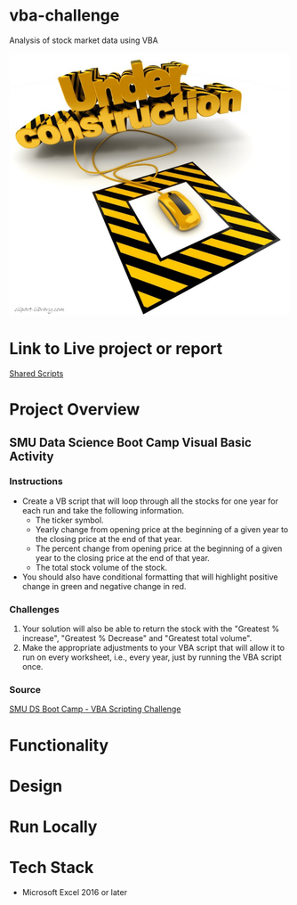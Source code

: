 # vba-challenge
Analysis of stock market data using VBA

![under construction](images/under-construction.png)

# Link to Live project or report
[Shared Scripts](https://drive.google.com/drive/folders/1GeyQUe3bgg3JqCSk42CmnGd7fGhKqGFI?usp=sharing)

# Project Overview
## SMU Data Science Boot Camp Visual Basic Activity

### Instructions
* Create a VB script that will loop through all the stocks for one year for each run and take the following information.
    - The ticker symbol.
    - Yearly change from opening price at the beginning of a given year to the closing price at the end of that year.
    - The percent change from opening price at the beginning of a given year to the closing price at the end of that year.
    - The total stock volume of the stock.
* You should also have conditional formatting that will highlight positive change in green and negative change in red.

### Challenges
1.	Your solution will also be able to return the stock with the "Greatest % increase", "Greatest % Decrease" and "Greatest total volume".
2.	Make the appropriate adjustments to your VBA script that will allow it to run on every worksheet, i.e., every year, just by running the VBA script once.

### Source
[SMU DS Boot Camp - VBA Scripting Challenge](https://smu.bootcampcontent.com/SMU-Coding-Bootcamp/SMU-DAL-DATA-PT-11-2019-U-C/tree/master/02-Homework/02-VBA-Scripting/Instructions)

# Functionality

# Design

# Run Locally

# Tech Stack
- Microsoft Excel 2016 or later
